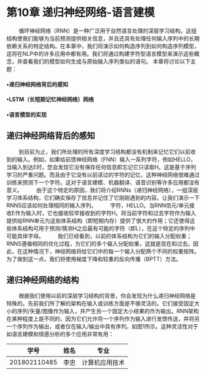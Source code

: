 # 第10章 递归神经网络-语言建模
&emsp;&emsp; 循环神经网络（RNN）是一种广泛用于自然语言处理的深层学习结构。这组 结构使我们能够为当前预测提供相关信息，并且还具有处理任何输入序列中的长期依赖关系的特定结构。在本章中，我们将演示如何构造序列到如何构造序列模型，这将在NLP中的许多应用中都有用。我们将通过构建字符型语言模型来演示这些概念，并查看我们的模型如何生成与原始输入序列类似的语句。
本章将讨论以下主题：
#### •递归神经网络背后的感知
#### •LSTM（长短期记忆神经网络）网络
#### •语言模型的实现
## 递归神经网络背后的感知
&emsp;&emsp; 到目前为止，我们所处理的所有深度学习结构都没有机制来记忆它们以前收到的输入。例如，如果给前馈神经网络（FNN）输入一系列字符，例如HELLO，当输入到达E时，您会发现它没有保存任何信息即忘记它只读取H。这是基于序列学习的严重问题。而且由于它没有以前读过的字符的记忆，这种神经网络很难通过训练来预测下一个字符。这对于语言建模、机器翻译、语音识别等许多应用都没有意义。
&emsp;&emsp; 由于这个特定的原因，我们将介绍RNNs（递归神经网络），一组深层学习体系结构，它们确实保存了信息并记住了它刚刚遇到的内容。让我们演示一下RNNS应该如何处理相同的输入序列。
&emsp;&emsp; 字符，HELLO。当RNN信元/单元接收E作为输入时，它也接收较早接收到的字符H。将当前字符和过去字符作为输入提供给RNN单元为这些体系结构（即短期内存）提供了很大的作用；它还使得这些体系结构可用于预测/猜测H之后最有可能的字符（即L），在这个特定的序列中可能具体字母。
&emsp;&emsp; 我们已经看到，以前的体系结构为它们的输入分配权重；RNNS遵循相同的优化过程，为它们的多个输入分配权重，这就是现在和过去。因此，在这种情况下，神经网络将给它们中的每一个输入分配两个不同的权重矩阵。为了做到这一点，我们将使用梯度下降和较重的反向传播（BPTT）方法。
## 递归神经网络的结构
&emsp;&emsp; 根据我们使用以前的深层学习结构的背景，你会发现为什么递归神经网络是特殊的。先前我们所了解的架构在输入或训练方面是不够灵活的。它们接受固定大小的序列/矢量/图像作为输入，并产生另一个固定大小结果的作为输出。RNN架构在某种程度上是不同的，因为它们允许将一个序列作为输入进行发馈传送，并将另一个序列作为输出，或者仅在输入/输出中具有序列，如图1所示。这种灵活性对于如语言建模和情感分析的多个应用非常有用：
























学号|姓名|专业
-|-|-
201802110485|李忠|计算机应用技术

